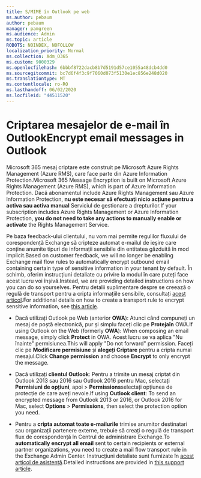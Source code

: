 ```yaml
---
title: S/MIME în Outlook pe web
ms.author: pebaum
author: pebaum
manager: pamgreen
ms.audience: Admin
ms.topic: article
ROBOTS: NOINDEX, NOFOLLOW
localization_priority: Normal
ms.collection: Adm_O365
ms.custom: 9000329
ms.openlocfilehash: 6bbbf8722dacb8b7d5191d57ce1055a48dcb4dd0
ms.sourcegitcommit: bc7d6f4f3c9f7060d073f5130e1ec856e248d020
ms.translationtype: MT
ms.contentlocale: ro-RO
ms.lasthandoff: 06/02/2020
ms.locfileid: "44511520"
---
```

# <a name="encrypt-email-messages-in-outlook"></a><span data-ttu-id="e035f-102">Criptarea mesajelor de e-mail în Outlook</span><span class="sxs-lookup"><span data-stu-id="e035f-102">Encrypt email messages in Outlook</span></span>

<span data-ttu-id="e035f-103">Microsoft 365 mesaj criptare este construit pe Microsoft Azure Rights Management (Azure RMS), care face parte din Azure Information Protection.</span><span class="sxs-lookup"><span data-stu-id="e035f-103">Microsoft 365 Message Encryption is built on Microsoft Azure Rights Management (Azure RMS), which is part of Azure Information Protection.</span></span> <span data-ttu-id="e035f-104">Dacă abonamentul include Azure Rights Management sau Azure Information Protection, **nu este necesar să efectuați nicio acțiune pentru a activa sau activa manual** Serviciul de gestionare a drepturilor.</span><span class="sxs-lookup"><span data-stu-id="e035f-104">If your subscription includes Azure Rights Management or Azure Information Protection, **you do not need to take any actions to manually enable or activate** the Rights Management Service.</span></span>

<span data-ttu-id="e035f-105">Pe baza feedback-ului clientului, nu vom mai permite regulilor fluxului de corespondență Exchange să cripteze automat e-mailul de ieșire care conține anumite tipuri de informații sensibile din entitatea găzduită în mod implicit.</span><span class="sxs-lookup"><span data-stu-id="e035f-105">Based on customer feedback, we will no longer be enabling Exchange mail flow rules to automatically encrypt outbound email containing certain type of sensitive information in your tenant by default.</span></span> <span data-ttu-id="e035f-106">În schimb, oferim instrucțiuni detaliate cu privire la modul în care puteți face acest lucru voi înșivă.</span><span class="sxs-lookup"><span data-stu-id="e035f-106">Instead, we are providing detailed instructions on how you can do so yourselves.</span></span> <span data-ttu-id="e035f-107">Pentru detalii suplimentare despre se creează o regulă de transport pentru a cripta informațiile sensibile, consultați [acest articol](https://aka.ms/OmeEtr).</span><span class="sxs-lookup"><span data-stu-id="e035f-107">For additional details on how to create a transport rule to encrypt sensitive information, see [this article](https://aka.ms/OmeEtr).</span></span>

- <span data-ttu-id="e035f-108">Dacă utilizați Outlook pe Web (anterior **OWA**): Atunci când compuneți un mesaj de poștă electronică, pur și simplu faceți clic pe **Protejaîn** OWA.</span><span class="sxs-lookup"><span data-stu-id="e035f-108">If using Outlook on the Web (formerly **OWA**): When composing an email message, simply click **Protect** in OWA.</span></span> <span data-ttu-id="e035f-109">Acest lucru se va aplica "Nu înainte" permisiunea.</span><span class="sxs-lookup"><span data-stu-id="e035f-109">This will apply "Do not forward" permission.</span></span> <span data-ttu-id="e035f-110">Faceți clic pe **Modificare permisiune** și **alegeți Criptare** pentru a cripta numai mesajul.</span><span class="sxs-lookup"><span data-stu-id="e035f-110">Click **Change permission** and choose **Encrypt** to only encrypt the message.</span></span>

- <span data-ttu-id="e035f-111">Dacă utilizați **clientul Outlook**: Pentru a trimite un mesaj criptat din Outlook 2013 sau 2016 sau Outlook 2016 pentru Mac, selectați **Permisiuni de opțiuni**, apoi  >  **Permissions**selectați opțiunea de protecție de care aveți nevoie.</span><span class="sxs-lookup"><span data-stu-id="e035f-111">If using **Outlook client**: To send an encrypted message from Outlook 2013 or 2016, or Outlook 2016 for Mac, select **Options** > **Permissions**, then select the protection option you need.</span></span>

- <span data-ttu-id="e035f-112">Pentru a **cripta automat toate e-mailurile** trimise anumitor destinatari sau organizații partenere externe, trebuie să creați o regulă de transport flux de corespondență în Centrul de administrare Exchange.</span><span class="sxs-lookup"><span data-stu-id="e035f-112">To **automatically encrypt all email** sent to certain recipients or external partner organizations, you need to create a mail flow transport rule in the Exchange Admin Center.</span></span> <span data-ttu-id="e035f-113">Instrucțiuni detaliate sunt furnizate în [acest articol de asistență](https://docs.microsoft.com/microsoft-365/compliance/define-mail-flow-rules-to-encrypt-email#create-mail-flow-rules-to-encrypt-email-messages-with-the-new-ome-capabilities).</span><span class="sxs-lookup"><span data-stu-id="e035f-113">Detailed instructions are provided in [this support article](https://docs.microsoft.com/microsoft-365/compliance/define-mail-flow-rules-to-encrypt-email#create-mail-flow-rules-to-encrypt-email-messages-with-the-new-ome-capabilities).</span></span>

